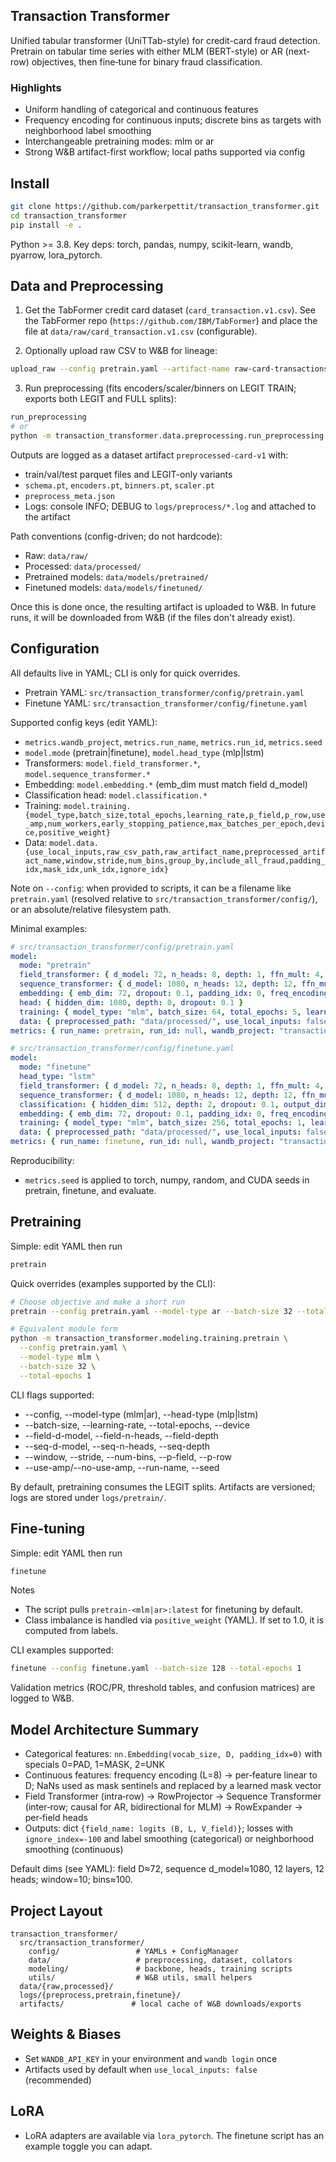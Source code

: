 ## Transaction Transformer

Unified tabular transformer (UniTTab-style) for credit-card fraud detection. Pretrain on tabular time series with either MLM (BERT-style) or AR (next-row) objectives, then fine‑tune for binary fraud classification.

### Highlights
- Uniform handling of categorical and continuous features
- Frequency encoding for continuous inputs; discrete bins as targets with neighborhood label smoothing
- Interchangeable pretraining modes: mlm or ar
- Strong W&B artifact-first workflow; local paths supported via config

## Install

```bash
git clone https://github.com/parkerpettit/transaction_transformer.git
cd transaction_transformer
pip install -e .
```

Python >= 3.8. Key deps: torch, pandas, numpy, scikit-learn, wandb, pyarrow, lora_pytorch.

## Data and Preprocessing

1) Get the TabFormer credit card dataset (`card_transaction.v1.csv`). See the TabFormer repo (`https://github.com/IBM/TabFormer`) and place the file at `data/raw/card_transaction.v1.csv` (configurable).

2) Optionally upload raw CSV to W&B for lineage:
```bash
upload_raw --config pretrain.yaml --artifact-name raw-card-transactions-v1
```

3) Run preprocessing (fits encoders/scaler/binners on LEGIT TRAIN; exports both LEGIT and FULL splits):
```bash
run_preprocessing
# or
python -m transaction_transformer.data.preprocessing.run_preprocessing
```
Outputs are logged as a dataset artifact `preprocessed-card-v1` with:
- train/val/test parquet files and LEGIT-only variants
- `schema.pt`, `encoders.pt`, `binners.pt`, `scaler.pt`
- `preprocess_meta.json`
- Logs: console INFO; DEBUG to `logs/preprocess/*.log` and attached to the artifact

Path conventions (config-driven; do not hardcode):
- Raw: `data/raw/`
- Processed: `data/processed/`
- Pretrained models: `data/models/pretrained/`
- Finetuned models: `data/models/finetuned/`

Once this is done once, the resulting artifact is uploaded to W&B. In future runs, it will be downloaded from W&B (if the files don't already exist).

## Configuration

All defaults live in YAML; CLI is only for quick overrides.
- Pretrain YAML: `src/transaction_transformer/config/pretrain.yaml`
- Finetune YAML: `src/transaction_transformer/config/finetune.yaml`

Supported config keys (edit YAML):
- `metrics.wandb_project`, `metrics.run_name`, `metrics.run_id`, `metrics.seed`
- `model.mode` (pretrain|finetune), `model.head_type` (mlp|lstm)
- Transformers: `model.field_transformer.*`, `model.sequence_transformer.*`
- Embedding: `model.embedding.*` (emb_dim must match field d_model)
- Classification head: `model.classification.*`
- Training: `model.training.{model_type,batch_size,total_epochs,learning_rate,p_field,p_row,use_amp,num_workers,early_stopping_patience,max_batches_per_epoch,device,positive_weight}`
- Data: `model.data.{use_local_inputs,raw_csv_path,raw_artifact_name,preprocessed_artifact_name,window,stride,num_bins,group_by,include_all_fraud,padding_idx,mask_idx,unk_idx,ignore_idx}`

Note on `--config`: when provided to scripts, it can be a filename like `pretrain.yaml` (resolved relative to `src/transaction_transformer/config/`), or an absolute/relative filesystem path.

Minimal examples:

```yaml
# src/transaction_transformer/config/pretrain.yaml
model:
  mode: "pretrain"
  field_transformer: { d_model: 72, n_heads: 8, depth: 1, ffn_mult: 4, dropout: 0.1 }
  sequence_transformer: { d_model: 1080, n_heads: 12, depth: 12, ffn_mult: 4, dropout: 0.1 }
  embedding: { emb_dim: 72, dropout: 0.1, padding_idx: 0, freq_encoding_L: 8 }
  head: { hidden_dim: 1080, depth: 0, dropout: 0.1 }
  training: { model_type: "mlm", batch_size: 64, total_epochs: 5, learning_rate: 5.0e-5, p_field: 0.15, p_row: 0.10, use_amp: true, num_workers: 4 }
  data: { preprocessed_path: "data/processed/", use_local_inputs: false, raw_csv_path: "data/raw/card_transaction.v1.csv", raw_artifact_name: "raw-card-transactions", preprocessed_artifact_name: "preprocessed-card", window: 10, stride: 5, num_bins: 100, group_by: "User", include_all_fraud: false, padding_idx: 0, mask_idx: 1, unk_idx: 2, ignore_idx: -100 }
metrics: { run_name: pretrain, run_id: null, wandb_project: "transaction-transformer", seed: 42 }
```

```yaml
# src/transaction_transformer/config/finetune.yaml
model:
  mode: "finetune"
  head_type: "lstm"
  field_transformer: { d_model: 72, n_heads: 8, depth: 1, ffn_mult: 4, dropout: 0.1 }
  sequence_transformer: { d_model: 1080, n_heads: 12, depth: 12, ffn_mult: 4, dropout: 0.1 }
  classification: { hidden_dim: 512, depth: 2, dropout: 0.1, output_dim: 1 }
  embedding: { emb_dim: 72, dropout: 0.1, padding_idx: 0, freq_encoding_L: 8 }
  training: { model_type: "mlm", batch_size: 256, total_epochs: 1, learning_rate: 1.0e-4, use_amp: true, num_workers: 4, positive_weight: 9.08, early_stopping_patience: 10, max_batches_per_epoch: 5, resume: false }
  data: { preprocessed_path: "data/processed/", use_local_inputs: false, raw_csv_path: "data/raw/card_transaction.v1.csv", raw_artifact_name: "raw-card-transactions-v1", preprocessed_artifact_name: "preprocessed-card-v1", window: 10, stride: 10, num_bins: 100, group_by: "User", include_all_fraud: true, padding_idx: 0, mask_idx: 1, unk_idx: 2, ignore_idx: -100 }
metrics: { run_name: finetune, run_id: null, wandb_project: "transaction-transformer", seed: 42 }
```

Reproducibility:
- `metrics.seed` is applied to torch, numpy, random, and CUDA seeds in pretrain, finetune, and evaluate.

## Pretraining

Simple: edit YAML then run
```bash
pretrain
```

Quick overrides (examples supported by the CLI):
```bash
# Choose objective and make a short run
pretrain --config pretrain.yaml --model-type ar --batch-size 32 --total-epochs 1

# Equivalent module form
python -m transaction_transformer.modeling.training.pretrain \
  --config pretrain.yaml \
  --model-type mlm \
  --batch-size 32 \
  --total-epochs 1
```

CLI flags supported:
- --config, --model-type (mlm|ar), --head-type (mlp|lstm)
- --batch-size, --learning-rate, --total-epochs, --device
- --field-d-model, --field-n-heads, --field-depth
- --seq-d-model, --seq-n-heads, --seq-depth
- --window, --stride, --num-bins, --p-field, --p-row
- --use-amp/--no-use-amp, --run-name, --seed

By default, pretraining consumes the LEGIT splits. Artifacts are versioned; logs are stored under `logs/pretrain/`.

## Fine‑tuning

Simple: edit YAML then run
```bash
finetune
```

Notes
- The script pulls `pretrain-<mlm|ar>:latest` for finetuning by default.
- Class imbalance is handled via `positive_weight` (YAML). If set to 1.0, it is computed from labels.

CLI examples supported:
```bash
finetune --config finetune.yaml --batch-size 128 --total-epochs 1
```

Validation metrics (ROC/PR, threshold tables, and confusion matrices) are logged to W&B.
<!-- ## Evaluation (saved models)

During training, the best and last checkpoints are exported and logged as artifacts. To validate specific finetuned artifacts locally:
```bash
evaluate_models
```
The default `evaluate_model.py` contains example artifact names; edit that list to compare your versions. -->

## Model Architecture Summary
- Categorical features: `nn.Embedding(vocab_size, D, padding_idx=0)` with specials 0=PAD, 1=MASK, 2=UNK
- Continuous features: frequency encoding (L=8) -> per‑feature linear to D; NaNs used as mask sentinels and replaced by a learned mask vector
- Field Transformer (intra‑row) -> RowProjector -> Sequence Transformer (inter‑row; causal for AR, bidirectional for MLM) -> RowExpander -> per‑field heads
- Outputs: dict `{field_name: logits (B, L, V_field)}`; losses with `ignore_index=-100` and label smoothing (categorical) or neighborhood smoothing (continuous)

Default dims (see YAML): field D≈72, sequence d_model≈1080, 12 layers, 12 heads; window=10; bins≈100.

## Project Layout
```
transaction_transformer/
  src/transaction_transformer/
    config/                 # YAMLs + ConfigManager
    data/                   # preprocessing, dataset, collators
    modeling/               # backbone, heads, training scripts
    utils/                  # W&B utils, small helpers
  data/{raw,processed}/
  logs/{preprocess,pretrain,finetune}/
  artifacts/               # local cache of W&B downloads/exports
```

## Weights & Biases
- Set `WANDB_API_KEY` in your environment and `wandb login` once
- Artifacts used by default when `use_local_inputs: false` (recommended)

## LoRA
- LoRA adapters are available via `lora_pytorch`. The finetune script has an example toggle you can adapt.

